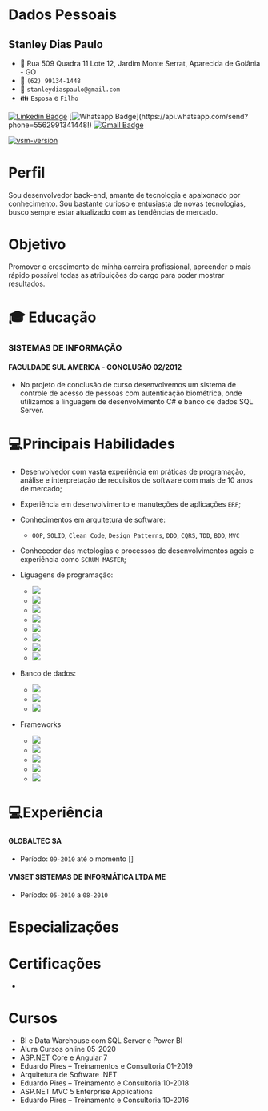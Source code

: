 # Dados Pessoais
## Stanley Dias Paulo 
* :triangular_flag_on_post: Rua 509 Quadra 11 Lote 12, Jardim Monte Serrat, Aparecida de Goiânia - GO
* :iphone: `(62) 99134-1448`
* :email: `stanleydiaspaulo@gmail.com`
* :family: `Esposa` e `Filho`

[![Linkedin Badge](https://img.shields.io/badge/-Linkedin-blue?style=flat-square&logo=Linkedin&logoColor=white&link=https://www.linkedin.com/in/stanleydiaspaulo/)](https://www.linkedin.com/in/stanleydiaspaulo/)
[![Whatsapp Badge](https://img.shields.io/badge/-Whatsapp-4CA143?style=flat-square&labelColor=4CA143&logo=whatsapp&logoColor=white&link=https://api.whatsapp.com/send?phone=5562991341448!)](https://api.whatsapp.com/send?phone=5562991341448!)
[![Gmail Badge](https://img.shields.io/badge/-Gmail-c14438?style=flat-square&logo=Gmail&logoColor=white&link=mailto:stanleydiaspaulo@gmail.com)](mailto:stanleydiaspaulo@gmail.com)

[![vsm-version](https://img.shields.io/visual-studio-marketplace/v/extensionId?style=flat-square&label=Visual%20Studio%20Marketplace&logo=visual-studio-code)](https://marketplace.visualstudio.com/items?itemName=extensionId)

# Perfil
Sou desenvolvedor back-end, amante de tecnologia e apaixonado por conhecimento. Sou bastante curioso e entusiasta de novas tecnologias, busco sempre estar atualizado com as tendências de mercado.

# Objetivo
Promover o crescimento de minha carreira profissional, apreender o mais rápido possível todas as atribuições do cargo para poder mostrar resultados.

# :mortar_board: Educação
### SISTEMAS DE INFORMAÇÃO
#### FACULDADE SUL AMERICA - CONCLUSÃO 02/2012
* No projeto de conclusão de curso desenvolvemos um sistema de controle de acesso de pessoas com autenticação biométrica, onde utilizamos a linguagem de desenvolvimento C# e banco de dados SQL Server.

# 💻Principais Habilidades
* Desenvolvedor com vasta experiência em práticas de programação, análise e interpretação de requisitos de software com mais de 10 anos de mercado;
* Experiência em desenvolvimento e manuteções de aplicações `ERP`;
* Conhecimentos em arquitetura de software:
    * `OOP`, `SOLID`, `Clean Code`, `Design Patterns`, `DDD`, `CQRS`, `TDD`, `BDD`, `MVC`
* Conhecedor das metologias e processos de desenvolvimentos ageis e experiência como `SCRUM MASTER`;
* Liguagens de programação:
    - <img src="https://img.shields.io/badge/%20-C%23-green"/>
    - <img src="https://img.shields.io/badge/%20-Delphi-lightgrey"/>
    - <img src="https://img.shields.io/badge/%20-VB6-yellowgreen"/> 
    - <img src="https://img.shields.io/badge/%20-TypeScript-blue"/>
    - <img src="https://img.shields.io/badge/%20-Java%20Script-yellow"/>
    - <img src="https://img.shields.io/badge/%20-NodeJS-green"/>
    - <img src="https://img.shields.io/badge/%20-HTML5-red"/>
    - <img src="https://img.shields.io/badge/-CSS3-blue"/>
* Banco de dados:
    - <img src="https://img.shields.io/badge/%20-Microsoft%20SQL%20Server-red"/>
    - <img src="https://img.shields.io/badge/%20-Oracle-red"/>
    - <img src="https://img.shields.io/badge/%20-MySQL-blue" />

* Frameworks
    - <img src="https://img.shields.io/badge/EntityFramework-Core-blue"/>
    - <img src="https://img.shields.io/badge/ASP.NET-MVC5-green"/>
    - <img src="https://img.shields.io/badge/ASP.NET-Core-blue"/>
    - <img src="https://img.shields.io/badge/Angular-7%2B-red"/>
    - <img src="https://img.shields.io/badge/React-JS-orange"/>
    

# 💻Experiência
#### GLOBALTEC SA
* Período: `09-2010` até o momento
[]
#### VMSET SISTEMAS DE INFORMÁTICA LTDA ME
* Período: `05-2010` a `08-2010`


# Especializações

# Certificações
*

# Cursos
* BI e Data Warehouse com SQL Server e Power BI 
* Alura Cursos online 05-2020
* ASP.NET Core e Angular 7 
* Eduardo Pires – Treinamentos e Consultoria 01-2019
* Arquitetura de Software .NET
* Eduardo Pires – Treinamento e Consultoria 10-2018
* ASP.NET MVC 5 Enterprise Applications 
* Eduardo Pires – Treinamento e Consultoria 10-2016


